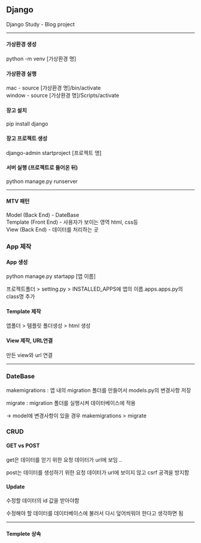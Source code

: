 ## Django

Django Study - Blog project

---

#### 가상환경 생성
python -m venv [가상환경 명]

#### 가상환경 실행
mac - source [가상환경 명]/bin/activate <br>
window - source [가상환경 명]/Scripts/activate

#### 장고 설치
pip install django

#### 장고 프로젝트 생성
django-admin startproject [프로젝트 명]

#### 서버 실행 (프로젝트로 들어온 뒤)
python manage.py runserver

---

#### MTV 패턴

Model (Back End) - DateBase <br>
Template (Front End) - 사용자가 보이는 영역 html, css등 <br>
View (Back End) - 데이터를 처리하는 곳

### App 제작

#### App 생성
python manage.py startapp [앱 이름]

프로젝트폴더 > setting.py > INSTALLED_APPS에 앱의 이름.apps.apps.py의 class명 추가

#### Template 제작
앱폴더 > 템플릿 폴더생성 > html 생성

#### View 제작, URL연결
만든 view와 url 연결

---

### DateBase

makemigrations : 앱 내의 migration 폴더를 만들어서 models.py의 변경사항 저장

migrate : migration 폴더를 실행시켜 데이터베이스에 적용

→ model에 변경사항이 있을 경우 makemigrations > migrate

### CRUD

#### GET vs POST

get은 데이터를 얻기 위한 요청
데이터가 url에 보임 ..
<br>

post는 데이터를 생성하기 위한 요청
데이터가 url에 보이지 않고 csrf 공격을 방지함

#### Update

수정할 데이터의 id 값을 받아야함

수정해야 할 데이터를 데이터베이스에 불러서 다시 덮어씌워야 한다고 생각하면 됨

---

#### Templete 상속






